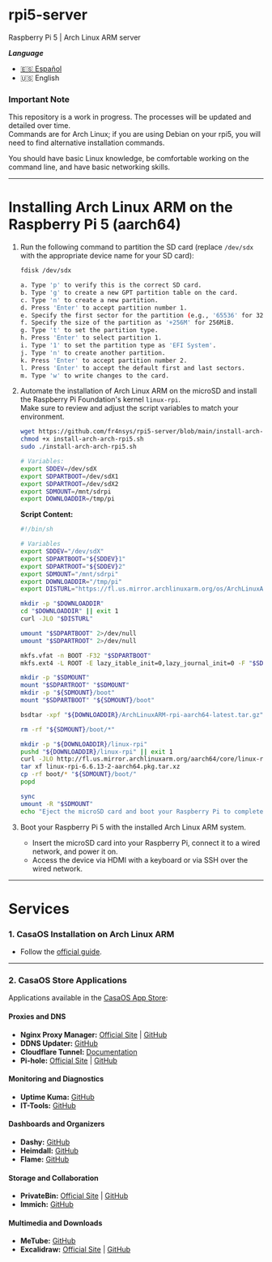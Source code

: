 # rpi5-server
Raspberry Pi 5 | Arch Linux ARM server

***Language***
- [🇪🇸 Español](https://github.com/fr4nsys/rpi5-server/blob/main/README.md)
- 🇺🇸 English

### Important Note

This repository is a work in progress. The processes will be updated and detailed over time.  
Commands are for Arch Linux; if you are using Debian on your rpi5, you will need to find alternative installation commands.

You should have basic Linux knowledge, be comfortable working on the command line, and have basic networking skills.

---

# Installing Arch Linux ARM on the Raspberry Pi 5 (aarch64)

1. Run the following command to partition the SD card (replace `/dev/sdx` with the appropriate device name for your SD card):
   ```bash
   fdisk /dev/sdx
   ```
   ```bash
   a. Type 'p' to verify this is the correct SD card.
   b. Type 'g' to create a new GPT partition table on the card.
   c. Type 'n' to create a new partition.
   d. Press 'Enter' to accept partition number 1.
   e. Specify the first sector for the partition (e.g., '65536' for 32MiB).
   f. Specify the size of the partition as '+256M' for 256MiB.
   g. Type 't' to set the partition type.
   h. Press 'Enter' to select partition 1.
   i. Type '1' to set the partition type as 'EFI System'.
   j. Type 'n' to create another partition.
   k. Press 'Enter' to accept partition number 2.
   l. Press 'Enter' to accept the default first and last sectors.
   m. Type 'w' to write changes to the card.
   ```

2. Automate the installation of Arch Linux ARM on the microSD and install the Raspberry Pi Foundation's kernel `linux-rpi`.  
Make sure to review and adjust the script variables to match your environment.

   ```bash
   wget https://github.com/fr4nsys/rpi5-server/blob/main/install-arch-arch-rpi5.sh
   chmod +x install-arch-arch-rpi5.sh
   sudo ./install-arch-arch-rpi5.sh
   
   # Variables:
   export SDDEV=/dev/sdX
   export SDPARTBOOT=/dev/sdX1
   export SDPARTROOT=/dev/sdX2
   export SDMOUNT=/mnt/sdrpi
   export DOWNLOADDIR=/tmp/pi   
   ```

   **Script Content:**

   ```bash
   #!/bin/sh

   # Variables
   export SDDEV="/dev/sdX"
   export SDPARTBOOT="${SDDEV}1"
   export SDPARTROOT="${SDDEV}2"
   export SDMOUNT="/mnt/sdrpi"
   export DOWNLOADDIR="/tmp/pi"
   export DISTURL="https://fl.us.mirror.archlinuxarm.org/os/ArchLinuxARM-rpi-aarch64-latest.tar.gz"

   mkdir -p "$DOWNLOADDIR"
   cd "$DOWNLOADDIR" || exit 1
   curl -JLO "$DISTURL"

   umount "$SDPARTBOOT" 2>/dev/null
   umount "$SDPARTROOT" 2>/dev/null

   mkfs.vfat -n BOOT -F32 "$SDPARTBOOT"
   mkfs.ext4 -L ROOT -E lazy_itable_init=0,lazy_journal_init=0 -F "$SDPARTROOT"

   mkdir -p "$SDMOUNT"
   mount "$SDPARTROOT" "$SDMOUNT"
   mkdir -p "${SDMOUNT}/boot"
   mount "$SDPARTBOOT" "${SDMOUNT}/boot"

   bsdtar -xpf "${DOWNLOADDIR}/ArchLinuxARM-rpi-aarch64-latest.tar.gz" -C "$SDMOUNT"

   rm -rf "${SDMOUNT}/boot/*"

   mkdir -p "${DOWNLOADDIR}/linux-rpi"
   pushd "${DOWNLOADDIR}/linux-rpi" || exit 1
   curl -JLO http://fl.us.mirror.archlinuxarm.org/aarch64/core/linux-rpi-6.6.13-2-aarch64.pkg.tar.xz
   tar xf linux-rpi-6.6.13-2-aarch64.pkg.tar.xz
   cp -rf boot/* "${SDMOUNT}/boot/"
   popd

   sync
   umount -R "$SDMOUNT"
   echo "Eject the microSD card and boot your Raspberry Pi to complete the installation."
   ```

3. Boot your Raspberry Pi 5 with the installed Arch Linux ARM system.

   - Insert the microSD card into your Raspberry Pi, connect it to a wired network, and power it on.
   - Access the device via HDMI with a keyboard or via SSH over the wired network.

---

# Services

### 1. CasaOS Installation on Arch Linux ARM
   - Follow the [official guide](https://wiki.casaos.io/en/guides/install-on-arch-linux).

---

### 2. CasaOS Store Applications

Applications available in the [CasaOS App Store](https://store.casaos.io/):

#### Proxies and DNS
- **Nginx Proxy Manager:** [Official Site](https://nginxproxymanager.com/) | [GitHub](https://github.com/NginxProxyManager/nginx-proxy-manager)
- **DDNS Updater:** [GitHub](https://github.com/qdm12/ddns-updater)
- **Cloudflare Tunnel:** [Documentation](https://developers.cloudflare.com/cloudflare-one/connections/connect-apps/)
- **Pi-hole:** [Official Site](https://pi-hole.net/) | [GitHub](https://github.com/pi-hole/pi-hole)

#### Monitoring and Diagnostics
- **Uptime Kuma:** [GitHub](https://github.com/louislam/uptime-kuma)
- **IT-Tools:** [GitHub](https://github.com/CorentinTh/it-tools)

#### Dashboards and Organizers
- **Dashy:** [GitHub](https://github.com/Lissy93/dashy)
- **Heimdall:** [GitHub](https://github.com/linuxserver/Heimdall)
- **Flame:** [GitHub](https://github.com/pawelmalak/flame)

#### Storage and Collaboration
- **PrivateBin:** [Official Site](https://privatebin.info/) | [GitHub](https://github.com/PrivateBin/PrivateBin)
- **Immich:** [GitHub](https://github.com/alextran1502/immich)

#### Multimedia and Downloads
- **MeTube:** [GitHub](https://github.com/alexta69/metube)
- **Excalidraw:** [Official Site](https://excalidraw.com/) | [GitHub](https://github.com/excalidraw/excalidraw)
